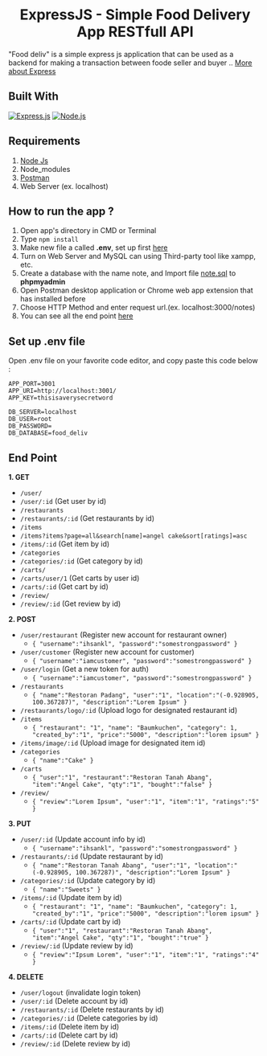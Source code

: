 <h1 align="center">ExpressJS - Simple Food Delivery App RESTfull API</h1>



"Food deliv" is a simple express js application that can be used as a backend for making a transaction between foode seller and buyer .. [More about Express](https://en.wikipedia.org/wiki/Express.js)
## Built With
[![Express.js](https://img.shields.io/badge/Express.js-4.x-orange.svg?style=rounded-square)](https://expressjs.com/en/starter/installing.html)
[![Node.js](https://img.shields.io/badge/Node.js-v.10.16-green.svg?style=rounded-square)](https://nodejs.org/)

## Requirements
1. <a href="https://nodejs.org/en/download/">Node Js</a>
2. Node_modules
3. <a href="https://www.getpostman.com/">Postman</a>
4. Web Server (ex. localhost)

## How to run the app ?
1. Open app's directory in CMD or Terminal
2. Type `npm install`
3. Make new file a called **.env**, set up first [here](#set-up-env-file)
4. Turn on Web Server and MySQL can using Third-party tool like xampp, etc.
5. Create a database with the name note, and Import file [note.sql](note.sql) to **phpmyadmin**
6. Open Postman desktop application or Chrome web app extension that has installed before
7. Choose HTTP Method and enter request url.(ex. localhost:3000/notes)
8. You can see all the end point [here](#end-point)

## Set up .env file
Open .env file on your favorite code editor, and copy paste this code below :
```
APP_PORT=3001
APP_URI=http://localhost:3001/
APP_KEY=thisisaverysecretword

DB_SERVER=localhost
DB_USER=root
DB_PASSWORD=
DB_DATABASE=food_deliv
```

## End Point
**1. GET**
* `/user/`
* `/user/:id` (Get user by id)
* `/restaurants`
* `/restaurants/:id` (Get restaurants by id)
* `/items` 
* `/items?items?page=all&search[name]=angel cake&sort[ratings]=asc`
* `/items/:id` (Get item by id)
* `/categories`
* `/categories/:id` (Get category by id)
* `/carts/`
* `/carts/user/1` (Get carts by user id)
* `/carts/:id` (Get cart by id)
* `/review/`
* `/review/:id` (Get review by id)

**2. POST**
* `/user/restaurant` (Register new account for restaurant owner)
    * ``` { "username":"ihsankl", "password":"somestrongpassword" } ```
* `/user/customer` (Register new account for customer)
    * ``` { "username":"iamcustomer", "password":"somestrongpassword" } ```
* `/user/login` (Get a new token for auth)
    * ``` { "username":"iamcustomer", "password":"somestrongpassword" } ```
* `/restaurants`
    * ``` { "name":"Restoran Padang", "user":"1", "location":"(-0.928905, 100.367287)", "description":"Lorem Ipsum" } ```
* `/restaurants/logo/:id` (Upload logo for designated restaurant id)
* `/items`
    * ``` { "restaurant": "1", "name": "Baumkuchen", "category": 1, "created_by":"1", "price":"5000", "description":"lorem ipsum" } ```
* `/items/image/:id` (Upload image for designated item id)
* `/categories`
    * ``` { "name":"Cake" } ```
* `/carts`
    * ``` { "user":"1", "restaurant":"Restoran Tanah Abang", "item":"Angel Cake", "qty":"1", "bought":"false" } ```
* `/review/`
    * ``` { "review":"Lorem Ipsum", "user":"1", "item":"1", "ratings":"5" } ```


**3. PUT**
* `/user/:id` (Update account info by id)
    * ``` { "username":"ihsankl", "password":"somestrongpassword" } ```
* `/restaurants/:id` (Update restaurant by id)
    * ``` { "name":"Restoran Tanah Abang", "user":"1", "location":"(-0.928905, 100.367287)", "description":"Lorem Ipsum" } ```
* `/categories/:id` (Update category by id)
    * ``` { "name":"Sweets" } ```
* `/items/:id` (Update item by id)
  * ``` { "restaurant": "1", "name": "Baumkuchen", "category": 1, "created_by":"1", "price":"5000", "description":"lorem ipsum" } ```
* `/carts/:id` (Update cart by id)
    * ``` { "user":"1", "restaurant":"Restoran Tanah Abang", "item":"Angel Cake", "qty":"1", "bought":"true" } ```
* `/review/:id` (Update review by id)
    * ``` { "review":"Ipsum Lorem", "user":"1", "item":"1", "ratings":"4" } ```

**4. DELETE**
* `/user/logout` (invalidate login token)
* `/user/:id` (Delete account by id)
* `/restaurants/:id` (Delete restaurants by id)
* `/categories/:id` (Delete categories by id)
* `/items/:id` (Delete item by id)
* `/carts/:id` (Delete cart by id)
* `/review/:id` (Delete review by id)
